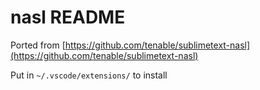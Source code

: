 # nasl README

Ported from [https://github.com/tenable/sublimetext-nasl](https://github.com/tenable/sublimetext-nasl)

Put in `~/.vscode/extensions/` to install